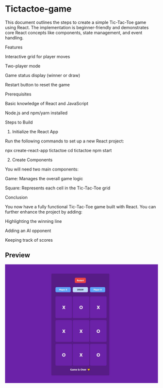 
# Tictactoe-game

This document outlines the steps to create a simple Tic-Tac-Toe game using React. The implementation is beginner-friendly and demonstrates core React concepts like components, state management, and event handling.

Features

Interactive grid for player moves

Two-player mode

Game status display (winner or draw)

Restart button to reset the game

Prerequisites

Basic knowledge of React and JavaScript

Node.js and npm/yarn installed

Steps to Build

1. Initialize the React App

Run the following commands to set up a new React project:

npx create-react-app tictactoe
cd tictactoe
npm start

2. Create Components

You will need two main components:

Game: Manages the overall game logic

Square: Represents each cell in the Tic-Tac-Toe grid




Conclusion

You now have a fully functional Tic-Tac-Toe game built with React. You can further enhance the project by adding:

Highlighting the winning line

Adding an AI opponent

Keeping track of scores


## Preview

![Game Preview](./image.png)
